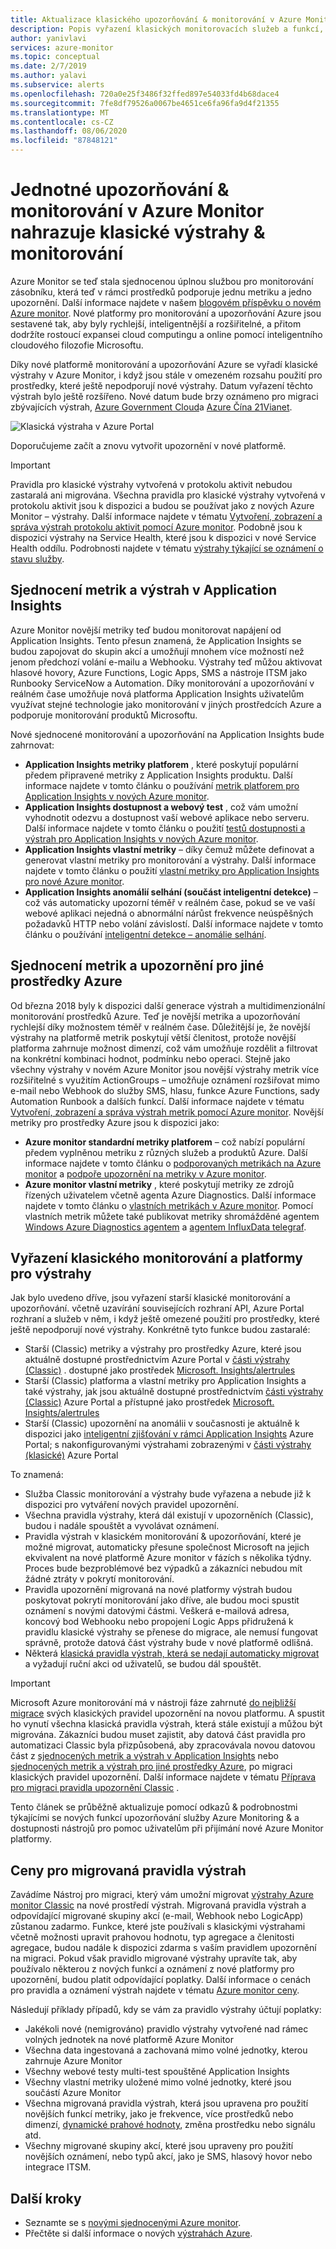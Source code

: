 ```yaml
---
title: Aktualizace klasického upozorňování & monitorování v Azure Monitor
description: Popis vyřazení klasických monitorovacích služeb a funkcí, které se dříve zobrazovaly v Azure Portal v části výstrahy (Classic).
author: yanivlavi
services: azure-monitor
ms.topic: conceptual
ms.date: 2/7/2019
ms.author: yalavi
ms.subservice: alerts
ms.openlocfilehash: 720a0e25f3486f32ffed897e54033fd4b68dace4
ms.sourcegitcommit: 7fe8df79526a0067be4651ce6fa96fa9d4f21355
ms.translationtype: MT
ms.contentlocale: cs-CZ
ms.lasthandoff: 08/06/2020
ms.locfileid: "87848121"
---
```

# <a name="unified-alerting--monitoring-in-azure-monitor-replaces-classic-alerting--monitoring"></a>Jednotné upozorňování & monitorování v Azure Monitor nahrazuje klasické výstrahy & monitorování

Azure Monitor se teď stala sjednocenou úplnou službou pro monitorování zásobníku, která teď v rámci prostředků podporuje jednu metriku a jedno upozornění. Další informace najdete v našem [blogovém příspěvku o novém Azure monitor](https://azure.microsoft.com/blog/new-full-stack-monitoring-capabilities-in-azure-monitor/). Nové platformy pro monitorování a upozorňování Azure jsou sestavené tak, aby byly rychlejší, inteligentnější a rozšiřitelné, a přitom dodržíte rostoucí expansei cloud computingu a online pomocí inteligentního cloudového filozofie Microsoftu.

Díky nové platformě monitorování a upozorňování Azure se vyřadí klasické výstrahy v Azure Monitor, i když jsou stále v omezeném rozsahu použití pro prostředky, které ještě nepodporují nové výstrahy. Datum vyřazení těchto výstrah bylo ještě rozšířeno. Nové datum bude brzy oznámeno pro migraci zbývajících výstrah, [Azure Government Cloud](../../azure-government/documentation-government-welcome.md)a [Azure Čína 21Vianet](https://docs.azure.cn/).

 ![Klasická výstraha v Azure Portal](media/monitoring-classic-retirement/monitor-alert-screen2.png) 

Doporučujeme začít a znovu vytvořit upozornění v nové platformě.

> [!IMPORTANT]
> Pravidla pro klasické výstrahy vytvořená v protokolu aktivit nebudou zastaralá ani migrována. Všechna pravidla pro klasické výstrahy vytvořená v protokolu aktivit jsou k dispozici a budou se používat jako z nových Azure Monitor – výstrahy. Další informace najdete v tématu [Vytvoření, zobrazení a správa výstrah protokolu aktivit pomocí Azure monitor](./alerts-activity-log.md). Podobně jsou k dispozici výstrahy na Service Health, které jsou k dispozici v nové Service Health oddílu. Podrobnosti najdete v tématu [výstrahy týkající se oznámení o stavu služby](../../service-health/alerts-activity-log-service-notifications-portal.md).

## <a name="unified-metrics-and-alerts-in-application-insights"></a>Sjednocení metrik a výstrah v Application Insights

Azure Monitor novější metriky teď budou monitorovat napájení od Application Insights. Tento přesun znamená, že Application Insights se budou zapojovat do skupin akcí a umožňují mnohem více možností než jenom předchozí volání e-mailu a Webhooku. Výstrahy teď můžou aktivovat hlasové hovory, Azure Functions, Logic Apps, SMS a nástroje ITSM jako Runbooky ServiceNow a Automation. Díky monitorování a upozorňování v reálném čase umožňuje nová platforma Application Insights uživatelům využívat stejné technologie jako monitorování v jiných prostředcích Azure a podporuje monitorování produktů Microsoftu.

Nové sjednocené monitorování a upozorňování na Application Insights bude zahrnovat:

- **Application Insights metriky platforem** , které poskytují populární předem připravené metriky z Application Insights produktu. Další informace najdete v tomto článku o používání [metrik platforem pro Application Insights v nových Azure monitor](../app/pre-aggregated-metrics-log-metrics.md#pre-aggregated-metrics).
- **Application Insights dostupnost a webový test** , což vám umožní vyhodnotit odezvu a dostupnost vaší webové aplikace nebo serveru. Další informace najdete v tomto článku o použití [testů dostupnosti a výstrah pro Application Insights v nových Azure monitor](../app/monitor-web-app-availability.md).
- **Application Insights vlastní metriky** – díky čemuž můžete definovat a generovat vlastní metriky pro monitorování a výstrahy. Další informace najdete v tomto článku o použití [vlastní metriky pro Application Insights pro nové Azure monitor](../app/pre-aggregated-metrics-log-metrics.md#custom-metrics-dimensions-and-pre-aggregation).
- **Application Insights anomálií selhání (součást inteligentní detekce)** – což vás automaticky upozorní téměř v reálném čase, pokud se ve vaší webové aplikaci nejedná o abnormální nárůst frekvence neúspěšných požadavků HTTP nebo volání závislostí. Další informace najdete v tomto článku o používání [inteligentní detekce – anomálie selhání](../app/proactive-failure-diagnostics.md).

## <a name="unified-metrics-and-alerts-for-other-azure-resources"></a>Sjednocení metrik a upozornění pro jiné prostředky Azure

Od března 2018 byly k dispozici další generace výstrah a multidimenzionální monitorování prostředků Azure. Teď je novější metrika a upozorňování rychlejší díky možnostem téměř v reálném čase. Důležitější je, že novější výstrahy na platformě metrik poskytují větší členitost, protože novější platforma zahrnuje možnost dimenzí, což vám umožňuje rozdělit a filtrovat na konkrétní kombinaci hodnot, podmínku nebo operaci. Stejně jako všechny výstrahy v novém Azure Monitor jsou novější výstrahy metrik více rozšiřitelné s využitím ActionGroups – umožňuje oznámení rozšiřovat mimo e-mail nebo Webhook do služby SMS, hlasu, funkce Azure Functions, sady Automation Runbook a dalších funkcí. Další informace najdete v tématu [Vytvoření, zobrazení a správa výstrah metrik pomocí Azure monitor](./alerts-metric.md).
Novější metriky pro prostředky Azure jsou k dispozici jako:

- **Azure monitor standardní metriky platforem** – což nabízí populární předem vyplněnou metriku z různých služeb a produktů Azure. Další informace najdete v tomto článku o [podporovaných metrikách na Azure monitor](./alerts-metric-near-real-time.md#metrics-and-dimensions-supported) a [podpoře upozornění na metriky v Azure monitor](./alerts-metric-overview.md#supported-resource-types-for-metric-alerts).
- **Azure monitor vlastní metriky** , které poskytují metriky ze zdrojů řízených uživatelem včetně agenta Azure Diagnostics. Další informace najdete v tomto článku o [vlastních metrikách v Azure monitor](./metrics-custom-overview.md). Pomocí vlastních metrik můžete také publikovat metriky shromážděné agentem [Windows Azure Diagnostics agentem](./collect-custom-metrics-guestos-resource-manager-vm.md) a [agentem InfluxData telegraf](./collect-custom-metrics-linux-telegraf.md).

## <a name="retirement-of-classic-monitoring-and-alerting-platform"></a>Vyřazení klasického monitorování a platformy pro výstrahy

Jak bylo uvedeno dříve, jsou vyřazení starší klasické monitorování a upozorňování. včetně uzavírání souvisejících rozhraní API, Azure Portal rozhraní a služeb v něm, i když ještě omezené použití pro prostředky, které ještě nepodporují nové výstrahy. Konkrétně tyto funkce budou zastaralé:

- Starší (Classic) metriky a výstrahy pro prostředky Azure, které jsou aktuálně dostupné prostřednictvím Azure Portal v [části výstrahy (Classic)](./alerts-classic.overview.md) . dostupné jako prostředek [Microsoft. Insights/alertrules](/rest/api/monitor/alertrules)
- Starší (Classic) platforma a vlastní metriky pro Application Insights a také výstrahy, jak jsou aktuálně dostupné prostřednictvím [části výstrahy (Classic)](./alerts-classic.overview.md) Azure Portal a přístupné jako prostředek [Microsoft. Insights/alertrules](/rest/api/monitor/alertrules)
- Starší (Classic) upozornění na anomálii v současnosti je aktuálně k dispozici jako [inteligentní zjišťování v rámci Application Insights](../app/proactive-diagnostics.md) Azure Portal; s nakonfigurovanými výstrahami zobrazenými v [části výstrahy (klasické)](./alerts-classic.overview.md) Azure Portal

To znamená:

- Služba Classic monitorování a výstrahy bude vyřazena a nebude již k dispozici pro vytváření nových pravidel upozornění.
- Všechna pravidla výstrahy, která dál existují v upozorněních (Classic), budou i nadále spouštět a vyvolávat oznámení.
- Pravidla výstrah v klasickém monitorování & upozorňování, které je možné migrovat, automaticky přesune společnost Microsoft na jejich ekvivalent na nové platformě Azure monitor v fázích s několika týdny. Proces bude bezproblémové bez výpadků a zákazníci nebudou mít žádné ztráty v pokrytí monitorování.
- Pravidla upozornění migrovaná na nové platformy výstrah budou poskytovat pokrytí monitorování jako dříve, ale budou moci spustit oznámení s novými datovými částmi. Veškerá e-mailová adresa, koncový bod Webhooku nebo propojení Logic Apps přidružená k pravidlu klasické výstrahy se přenese do migrace, ale nemusí fungovat správně, protože datová část výstrahy bude v nové platformě odlišná.
- Některá [klasická pravidla výstrah, která se nedají automaticky migrovat](alerts-understand-migration.md#manually-migrating-classic-alerts-to-newer-alerts) a vyžadují ruční akci od uživatelů, se budou dál spouštět.

> [!IMPORTANT]
> Microsoft Azure monitorování má v nástroji fáze zahrnuté [do nejbližší migrace](alerts-using-migration-tool.md) svých klasických pravidel upozornění na novou platformu. A spustit ho vynutí všechna klasická pravidla výstrah, která stále existují a můžou být migrována. Zákazníci budou muset zajistit, aby datová část pravidla pro automatizaci Classic byla přizpůsobená, aby zpracovávala novou datovou část z [sjednocených metrik a výstrah v Application Insights](#unified-metrics-and-alerts-in-application-insights) nebo [sjednocených metrik a výstrah pro jiné prostředky Azure](#unified-metrics-and-alerts-for-other-azure-resources), po migraci klasických pravidel upozornění. Další informace najdete v tématu [Příprava pro migraci pravidla upozornění Classic](alerts-prepare-migration.md) .

Tento článek se průběžně aktualizuje pomocí odkazů & podrobnostmi týkajícími se nových funkcí upozorňování služby Azure Monitoring & a dostupnosti nástrojů pro pomoc uživatelům při přijímání nové Azure Monitor platformy.

## <a name="pricing-for-migrated-alert-rules"></a>Ceny pro migrovaná pravidla výstrah

Zavádíme Nástroj pro migraci, který vám umožní migrovat [výstrahy Azure monitor Classic](./alerts-classic.overview.md) na nové prostředí výstrah. Migrovaná pravidla výstrah a odpovídající migrované skupiny akcí (e-mail, Webhook nebo LogicApp) zůstanou zadarmo. Funkce, které jste používali s klasickými výstrahami včetně možnosti upravit prahovou hodnotu, typ agregace a členitosti agregace, budou nadále k dispozici zdarma s vaším pravidlem upozornění na migraci. Pokud však pravidlo migrované výstrahy upravíte tak, aby používalo některou z nových funkcí a oznámení z nové platformy pro upozornění, budou platit odpovídající poplatky. Další informace o cenách pro pravidla a oznámení výstrah najdete v tématu [Azure monitor ceny](https://azure.microsoft.com/pricing/details/monitor/).

Následují příklady případů, kdy se vám za pravidlo výstrahy účtují poplatky:

- Jakékoli nové (nemigrováno) pravidlo výstrahy vytvořené nad rámec volných jednotek na nové platformě Azure Monitor
- Všechna data ingestovaná a zachovaná mimo volné jednotky, kterou zahrnuje Azure Monitor
- Všechny webové testy multi-test spouštěné Application Insights
- Všechny vlastní metriky uložené mimo volné jednotky, které jsou součástí Azure Monitor
- Všechna migrovaná pravidla výstrah, která jsou upravena pro použití novějších funkcí metriky, jako je frekvence, více prostředků nebo dimenzí, [dynamické prahové hodnoty](alerts-dynamic-thresholds.md), změna prostředku nebo signálu atd.
- Všechny migrované skupiny akcí, které jsou upraveny pro použití novějších oznámení, nebo typů akcí, jako je SMS, hlasový hovor nebo integrace ITSM.

## <a name="next-steps"></a>Další kroky

* Seznamte se s [novými sjednocenými Azure monitor](../overview.md).
* Přečtěte si další informace o nových [výstrahách Azure](./alerts-overview.md).

